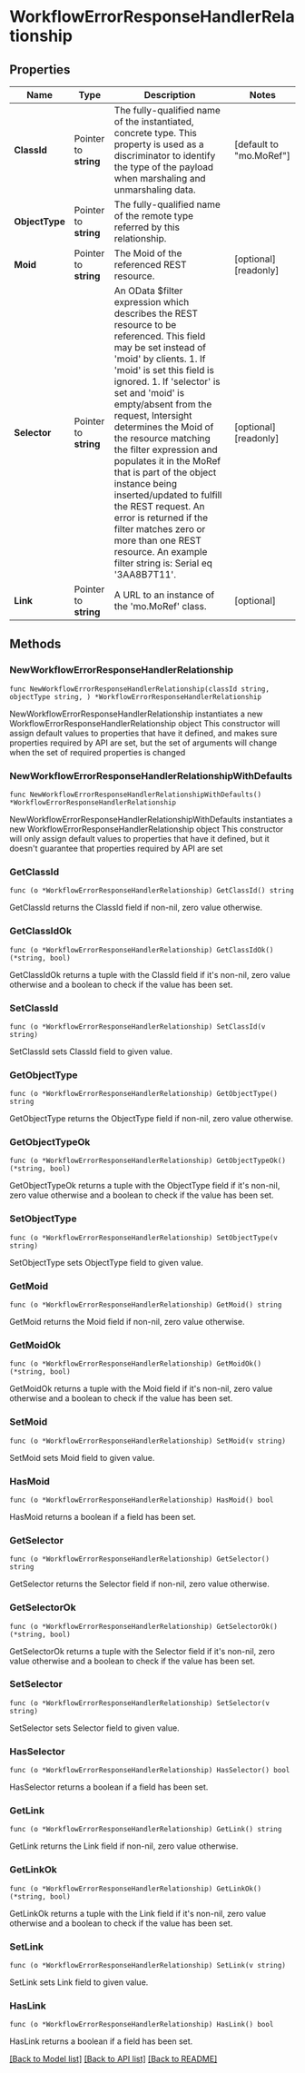 # WorkflowErrorResponseHandlerRelationship

## Properties

Name | Type | Description | Notes
------------ | ------------- | ------------- | -------------
**ClassId** | Pointer to **string** | The fully-qualified name of the instantiated, concrete type. This property is used as a discriminator to identify the type of the payload when marshaling and unmarshaling data. | [default to "mo.MoRef"]
**ObjectType** | Pointer to **string** | The fully-qualified name of the remote type referred by this relationship. | 
**Moid** | Pointer to **string** | The Moid of the referenced REST resource. | [optional] [readonly] 
**Selector** | Pointer to **string** | An OData $filter expression which describes the REST resource to be referenced. This field may be set instead of &#39;moid&#39; by clients. 1. If &#39;moid&#39; is set this field is ignored. 1. If &#39;selector&#39; is set and &#39;moid&#39; is empty/absent from the request, Intersight determines the Moid of the resource matching the filter expression and populates it in the MoRef that is part of the object instance being inserted/updated to fulfill the REST request. An error is returned if the filter matches zero or more than one REST resource. An example filter string is: Serial eq &#39;3AA8B7T11&#39;. | [optional] [readonly] 
**Link** | Pointer to **string** | A URL to an instance of the &#39;mo.MoRef&#39; class. | [optional] 

## Methods

### NewWorkflowErrorResponseHandlerRelationship

`func NewWorkflowErrorResponseHandlerRelationship(classId string, objectType string, ) *WorkflowErrorResponseHandlerRelationship`

NewWorkflowErrorResponseHandlerRelationship instantiates a new WorkflowErrorResponseHandlerRelationship object
This constructor will assign default values to properties that have it defined,
and makes sure properties required by API are set, but the set of arguments
will change when the set of required properties is changed

### NewWorkflowErrorResponseHandlerRelationshipWithDefaults

`func NewWorkflowErrorResponseHandlerRelationshipWithDefaults() *WorkflowErrorResponseHandlerRelationship`

NewWorkflowErrorResponseHandlerRelationshipWithDefaults instantiates a new WorkflowErrorResponseHandlerRelationship object
This constructor will only assign default values to properties that have it defined,
but it doesn't guarantee that properties required by API are set

### GetClassId

`func (o *WorkflowErrorResponseHandlerRelationship) GetClassId() string`

GetClassId returns the ClassId field if non-nil, zero value otherwise.

### GetClassIdOk

`func (o *WorkflowErrorResponseHandlerRelationship) GetClassIdOk() (*string, bool)`

GetClassIdOk returns a tuple with the ClassId field if it's non-nil, zero value otherwise
and a boolean to check if the value has been set.

### SetClassId

`func (o *WorkflowErrorResponseHandlerRelationship) SetClassId(v string)`

SetClassId sets ClassId field to given value.


### GetObjectType

`func (o *WorkflowErrorResponseHandlerRelationship) GetObjectType() string`

GetObjectType returns the ObjectType field if non-nil, zero value otherwise.

### GetObjectTypeOk

`func (o *WorkflowErrorResponseHandlerRelationship) GetObjectTypeOk() (*string, bool)`

GetObjectTypeOk returns a tuple with the ObjectType field if it's non-nil, zero value otherwise
and a boolean to check if the value has been set.

### SetObjectType

`func (o *WorkflowErrorResponseHandlerRelationship) SetObjectType(v string)`

SetObjectType sets ObjectType field to given value.


### GetMoid

`func (o *WorkflowErrorResponseHandlerRelationship) GetMoid() string`

GetMoid returns the Moid field if non-nil, zero value otherwise.

### GetMoidOk

`func (o *WorkflowErrorResponseHandlerRelationship) GetMoidOk() (*string, bool)`

GetMoidOk returns a tuple with the Moid field if it's non-nil, zero value otherwise
and a boolean to check if the value has been set.

### SetMoid

`func (o *WorkflowErrorResponseHandlerRelationship) SetMoid(v string)`

SetMoid sets Moid field to given value.

### HasMoid

`func (o *WorkflowErrorResponseHandlerRelationship) HasMoid() bool`

HasMoid returns a boolean if a field has been set.

### GetSelector

`func (o *WorkflowErrorResponseHandlerRelationship) GetSelector() string`

GetSelector returns the Selector field if non-nil, zero value otherwise.

### GetSelectorOk

`func (o *WorkflowErrorResponseHandlerRelationship) GetSelectorOk() (*string, bool)`

GetSelectorOk returns a tuple with the Selector field if it's non-nil, zero value otherwise
and a boolean to check if the value has been set.

### SetSelector

`func (o *WorkflowErrorResponseHandlerRelationship) SetSelector(v string)`

SetSelector sets Selector field to given value.

### HasSelector

`func (o *WorkflowErrorResponseHandlerRelationship) HasSelector() bool`

HasSelector returns a boolean if a field has been set.

### GetLink

`func (o *WorkflowErrorResponseHandlerRelationship) GetLink() string`

GetLink returns the Link field if non-nil, zero value otherwise.

### GetLinkOk

`func (o *WorkflowErrorResponseHandlerRelationship) GetLinkOk() (*string, bool)`

GetLinkOk returns a tuple with the Link field if it's non-nil, zero value otherwise
and a boolean to check if the value has been set.

### SetLink

`func (o *WorkflowErrorResponseHandlerRelationship) SetLink(v string)`

SetLink sets Link field to given value.

### HasLink

`func (o *WorkflowErrorResponseHandlerRelationship) HasLink() bool`

HasLink returns a boolean if a field has been set.


[[Back to Model list]](../README.md#documentation-for-models) [[Back to API list]](../README.md#documentation-for-api-endpoints) [[Back to README]](../README.md)


